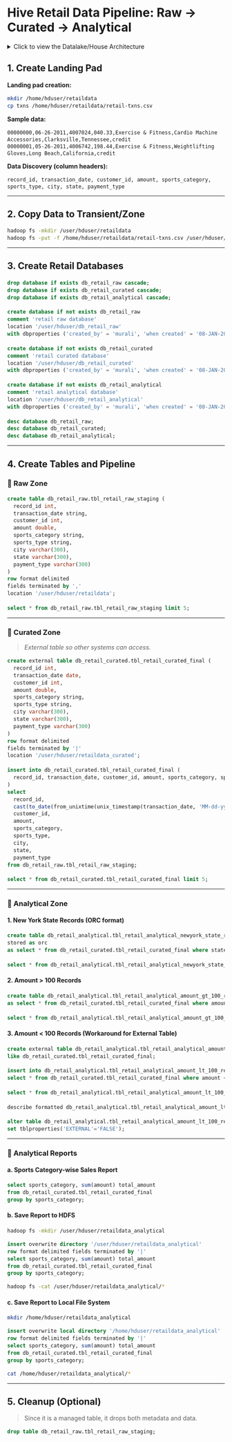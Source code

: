 
# Hive Retail Data Pipeline: Raw → Curated → Analytical

<details>
  <summary> Click to view the Datalake/House Architecture </summary>
  <img src="images/datalakehouse-arch.png" alt="Diagram">
</details>


## 1. Create Landing Pad

**Landing pad creation:**

```bash
mkdir /home/hduser/retaildata
cp txns /home/hduser/retaildata/retail-txns.csv
```

**Sample data:**

```
00000000,06-26-2011,4007024,040.33,Exercise & Fitness,Cardio Machine Accessories,Clarksville,Tennessee,credit
00000001,05-26-2011,4006742,198.44,Exercise & Fitness,Weightlifting Gloves,Long Beach,California,credit
```

**Data Discovery (column headers):**

```
record_id, transaction_date, customer_id, amount, sports_category, sports_type, city, state, payment_type
```

---

## 2. Copy Data to Transient/Zone

```bash
hadoop fs -mkdir /user/hduser/retaildata
hadoop fs -put -f /home/hduser/retaildata/retail-txns.csv /user/hduser/retaildata/retail-txns.csv
```

---

## 3. Create Retail Databases

```sql
drop database if exists db_retail_raw cascade;
drop database if exists db_retail_curated cascade;
drop database if exists db_retail_analytical cascade;

create database if not exists db_retail_raw 
comment 'retail raw database' 
location '/user/hduser/db_retail_raw' 
with dbproperties ('created_by' = 'murali', 'when created' = '08-JAN-2025');

create database if not exists db_retail_curated 
comment 'retail curated database' 
location '/user/hduser/db_retail_curated' 
with dbproperties ('created_by' = 'murali', 'when created' = '08-JAN-2025');

create database if not exists db_retail_analytical 
comment 'retail analytical database' 
location '/user/hduser/db_retail_analytical' 
with dbproperties ('created_by' = 'murali', 'when created' = '08-JAN-2025');

desc database db_retail_raw;
desc database db_retail_curated;
desc database db_retail_analytical;
```

---

## 4. Create Tables and Pipeline

### 🔹 Raw Zone

```sql
create table db_retail_raw.tbl_retail_raw_staging (
  record_id int, 
  transaction_date string, 
  customer_id int, 
  amount double, 
  sports_category string, 
  sports_type string, 
  city varchar(300), 
  state varchar(300), 
  payment_type varchar(300)
)
row format delimited 
fields terminated by ',' 
location '/user/hduser/retaildata';

select * from db_retail_raw.tbl_retail_raw_staging limit 5;
```

---

### 🔹 Curated Zone

> *External table so other systems can access.*

```sql
create external table db_retail_curated.tbl_retail_curated_final (
  record_id int, 
  transaction_date date, 
  customer_id int, 
  amount double, 
  sports_category string, 
  sports_type string, 
  city varchar(300), 
  state varchar(300), 
  payment_type varchar(300)
)
row format delimited 
fields terminated by '|' 
location '/user/hduser/retaildata_curated';

insert into db_retail_curated.tbl_retail_curated_final (
  record_id, transaction_date, customer_id, amount, sports_category, sports_type, city, state, payment_type
)
select 
  record_id, 
  cast(to_date(from_unixtime(unix_timestamp(transaction_date, 'MM-dd-yyyy'))) as date), 
  customer_id, 
  amount, 
  sports_category, 
  sports_type, 
  city, 
  state, 
  payment_type 
from db_retail_raw.tbl_retail_raw_staging;

select * from db_retail_curated.tbl_retail_curated_final limit 5;
```

---

### 🔹 Analytical Zone

#### 1. New York State Records (ORC format)

```sql
create table db_retail_analytical.tbl_retail_analytical_newyork_state_records 
stored as orc 
as select * from db_retail_curated.tbl_retail_curated_final where state='New York';

select * from db_retail_analytical.tbl_retail_analytical_newyork_state_records limit 5;
```

#### 2. Amount > 100 Records

```sql
create table db_retail_analytical.tbl_retail_analytical_amount_gt_100_records 
as select * from db_retail_curated.tbl_retail_curated_final where amount > 100;

select * from db_retail_analytical.tbl_retail_analytical_amount_gt_100_records limit 5;
```

#### 3. Amount < 100 Records (Workaround for External Table)

```sql
create external table db_retail_analytical.tbl_retail_analytical_amount_lt_100_records 
like db_retail_curated.tbl_retail_curated_final;

insert into db_retail_analytical.tbl_retail_analytical_amount_lt_100_records 
select * from db_retail_curated.tbl_retail_curated_final where amount < 100;

select * from db_retail_analytical.tbl_retail_analytical_amount_lt_100_records limit 5;

describe formatted db_retail_analytical.tbl_retail_analytical_amount_lt_100_records;

alter table db_retail_analytical.tbl_retail_analytical_amount_lt_100_records 
set tblproperties('EXTERNAL'='FALSE');
```

---

### 🔸 Analytical Reports

#### a. Sports Category-wise Sales Report

```sql
select sports_category, sum(amount) total_amount 
from db_retail_curated.tbl_retail_curated_final 
group by sports_category;
```

#### b. Save Report to HDFS

```bash
hadoop fs -mkdir /user/hduser/retaildata_analytical
```

```sql
insert overwrite directory '/user/hduser/retaildata_analytical'
row format delimited fields terminated by '|'
select sports_category, sum(amount) total_amount 
from db_retail_curated.tbl_retail_curated_final 
group by sports_category;
```

```bash
hadoop fs -cat /user/hduser/retaildata_analytical/*
```

#### c. Save Report to Local File System

```bash
mkdir /home/hduser/retaildata_analytical
```

```sql
insert overwrite local directory '/home/hduser/retaildata_analytical'
row format delimited fields terminated by '|'
select sports_category, sum(amount) total_amount 
from db_retail_curated.tbl_retail_curated_final 
group by sports_category;
```

```bash
cat /home/hduser/retaildata_analytical/*
```

---

## 5. Cleanup (Optional)

> Since it is a managed table, it drops both metadata and data.

```sql
drop table db_retail_raw.tbl_retail_raw_staging;
```
